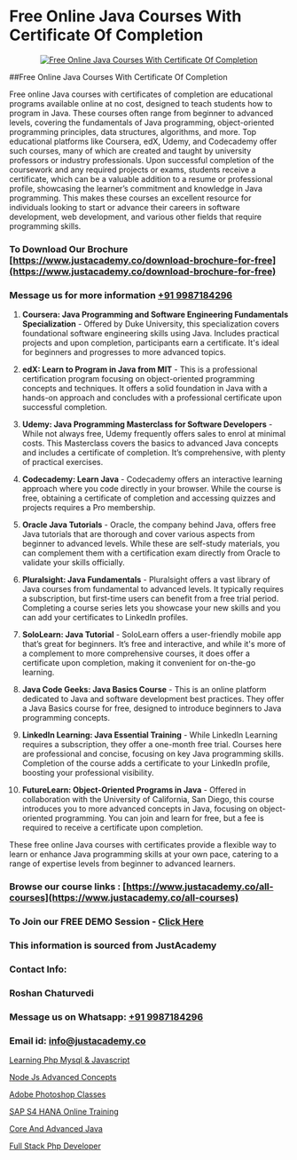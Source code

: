 # Free Online Java Courses With Certificate Of Completion

<p align="center">
  <a href="https://justacademy.co/course-detail/core-java-training">
    <img src="https://justacademy.co/storage2/course_image/1677245426_course_image.webp" alt="Free Online Java Courses With Certificate Of Completion">
  </a>
</p>
##Free Online Java Courses With Certificate Of Completion

Free online Java courses with certificates of completion are educational programs available online at no cost, designed to teach students how to program in Java. These courses often range from beginner to advanced levels, covering the fundamentals of Java programming, object-oriented programming principles, data structures, algorithms, and more. Top educational platforms like Coursera, edX, Udemy, and Codecademy offer such courses, many of which are created and taught by university professors or industry professionals. Upon successful completion of the coursework and any required projects or exams, students receive a certificate, which can be a valuable addition to a resume or professional profile, showcasing the learner’s commitment and knowledge in Java programming. This makes these courses an excellent resource for individuals looking to start or advance their careers in software development, web development, and various other fields that require programming skills.
### To Download Our Brochure [https://www.justacademy.co/download-brochure-for-free](https://www.justacademy.co/download-brochure-for-free)
### Message us for more information [+91 9987184296](https://api.whatsapp.com/send?phone=919987184296)
1) **Coursera: Java Programming and Software Engineering Fundamentals Specialization** - Offered by Duke University, this specialization covers foundational software engineering skills using Java. Includes practical projects and upon completion, participants earn a certificate. It's ideal for beginners and progresses to more advanced topics.

2) **edX: Learn to Program in Java from MIT** - This is a professional certification program focusing on object-oriented programming concepts and techniques. It offers a solid foundation in Java with a hands-on approach and concludes with a professional certificate upon successful completion.

3) **Udemy: Java Programming Masterclass for Software Developers** - While not always free, Udemy frequently offers sales to enrol at minimal costs. This Masterclass covers the basics to advanced Java concepts and includes a certificate of completion. It’s comprehensive, with plenty of practical exercises.

4) **Codecademy: Learn Java** - Codecademy offers an interactive learning approach where you code directly in your browser. While the course is free, obtaining a certificate of completion and accessing quizzes and projects requires a Pro membership.

5) **Oracle Java Tutorials** - Oracle, the company behind Java, offers free Java tutorials that are thorough and cover various aspects from beginner to advanced levels. While these are self-study materials, you can complement them with a certification exam directly from Oracle to validate your skills officially.

6) **Pluralsight: Java Fundamentals** - Pluralsight offers a vast library of Java courses from fundamental to advanced levels. It typically requires a subscription, but first-time users can benefit from a free trial period. Completing a course series lets you showcase your new skills and you can add your certificates to LinkedIn profiles.

7) **SoloLearn: Java Tutorial** - SoloLearn offers a user-friendly mobile app that’s great for beginners. It’s free and interactive, and while it's more of a complement to more comprehensive courses, it does offer a certificate upon completion, making it convenient for on-the-go learning.

8) **Java Code Geeks: Java Basics Course** - This is an online platform dedicated to Java and software development best practices. They offer a Java Basics course for free, designed to introduce beginners to Java programming concepts.

9) **LinkedIn Learning: Java Essential Training** - While LinkedIn Learning requires a subscription, they offer a one-month free trial. Courses here are professional and concise, focusing on key Java programming skills. Completion of the course adds a certificate to your LinkedIn profile, boosting your professional visibility.

10) **FutureLearn: Object-Oriented Programs in Java** - Offered in collaboration with the University of California, San Diego, this course introduces you to more advanced concepts in Java, focusing on object-oriented programming. You can join and learn for free, but a fee is required to receive a certificate upon completion.

These free online Java courses with certificates provide a flexible way to learn or enhance Java programming skills at your own pace, catering to a range of expertise levels from beginner to advanced learners.

### Browse our course links : [https://www.justacademy.co/all-courses](https://www.justacademy.co/all-courses) 
### To Join our FREE DEMO Session - [Click Here](https://www.justacademy.co/register-for-course-demo)


### This information is sourced from JustAcademy
### Contact Info:
### Roshan Chaturvedi
### Message us on Whatsapp: [+91 9987184296](https://api.whatsapp.com/send?phone=919987184296)
### Email id: [info@justacademy.co](mailto:info@justacademy.co)
                
[Learning Php Mysql & Javascript](https://www.linkedin.com/pulse/learning-php-mysql-javascript-justacademy-bay-area-a1iqc?trackingId=GOgs%2BsM6XEau7nkXeA1EBQ%3D%3D&lipi=urn%3Ali%3Apage%3Ad_flagship3_company_admin%3BF16vFVlwTBq9N188C2SLQg%3D%3D)

[Node Js Advanced Concepts](https://www.linkedin.com/pulse/node-js-advanced-concepts-justacademy-berlin-tkkmc?trackingId=p6FvMuF50uPtLcq1YlvaVA%3D%3D&lipi=urn%3Ali%3Apage%3Ad_flagship3_company_admin%3BYf0bh%2BAUR9ioxIsyYDfCpA%3D%3D)

[Adobe Photoshop Classes](https://medium.com/@ranepooja/adobe-photoshop-classes-9baf98a2191e)

[SAP S4 HANA Online Training](https://medium.com/@negishivu99/sap-s4-hana-online-training-b94386e505dd)

[Core And Advanced Java](https://justacademyin.github.io/justacademy/core-and-advanced-java)

[Full Stack Php Developer](https://justacademyin.github.io/Articles/Full-Stack-Php-Developer)

